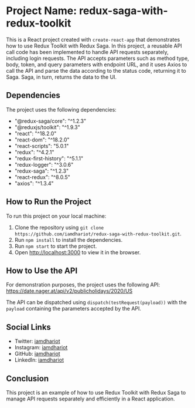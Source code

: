 # Project Name: redux-saga-with-redux-toolkit

This is a React project created with `create-react-app` that demonstrates how to use Redux Toolkit with Redux Saga. In this project, a reusable API call code has been implemented to handle API requests separately, including login requests. The API accepts parameters such as method type, body, token, and query parameters with endpoint URL, and it uses Axios to call the API and parse the data according to the status code, returning it to Saga. Saga, in turn, returns the data to the UI.

## Dependencies

The project uses the following dependencies:

- "@redux-saga/core": "^1.2.3"
- "@reduxjs/toolkit": "^1.9.3"
- "react": "^18.2.0"
- "react-dom": "^18.2.0"
- "react-scripts": "5.0.1"
- "redux": "^4.2.1"
- "redux-first-history": "^5.1.1"
- "redux-logger": "^3.0.6"
- "redux-saga": "^1.2.3"
- "react-redux": "^8.0.5"
- "axios": "^1.3.4"

## How to Run the Project

To run this project on your local machine:

1. Clone the repository using `git clone https://github.com/iamdhariot/redux-saga-with-redux-toolkit.git`.
2. Run `npm install` to install the dependencies.
3. Run `npm start` to start the project.
4. Open [http://localhost:3000](http://localhost:3000) to view it in the browser.

## How to Use the API

For demonstration purposes, the project uses the following API: https://date.nager.at/api/v2/publicholidays/2020/US

The API can be dispatched using `dispatch(testRequest(payload))` with the `payload` containing the parameters accepted by the API.

## Social Links

- Twitter: [iamdhariot](https://twitter.com/iamdhariot)
- Instagram: [iamdhariot](https://www.instagram.com/iamdhariot)
- GitHub: [iamdhariot](https://github.com/iamdhariot)
- LinkedIn: [iamdhariot](https://www.linkedin.com/in/iamdhariot)

## Conclusion

This project is an example of how to use Redux Toolkit with Redux Saga to manage API requests separately and efficiently in a React application.

